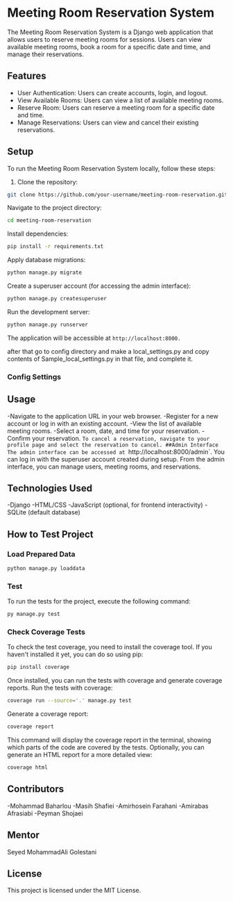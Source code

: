 # Meeting Room Reservation System
The Meeting Room Reservation System is a Django web application that allows users to reserve meeting rooms for sessions. Users can view available meeting rooms, book a room for a specific date and time, and manage their reservations.
## Features

- User Authentication: Users can create accounts, login, and logout.
- View Available Rooms: Users can view a list of available meeting rooms.
- Reserve Room: Users can reserve a meeting room for a specific date and time.
- Manage Reservations: Users can view and cancel their existing reservations.

## Setup
To run the Meeting Room Reservation System locally, follow these steps:

1. Clone the repository:

```bash
git clone https://github.com/your-username/meeting-room-reservation.git
```
Navigate to the project directory:
```bash
cd meeting-room-reservation
```
Install dependencies:
```bash
pip install -r requirements.txt
```
Apply database migrations:
```bash
python manage.py migrate
```
Create a superuser account (for accessing the admin interface):
```bash
python manage.py createsuperuser
```
Run the development server:
```bash
python manage.py runserver
```
The application will be accessible at `http://localhost:8000.`


after that go to config directory and make a local_settings.py
and copy contents of Sample_local_settings.py in that file, and complete it.

### Config Settings

## Usage
-Navigate to the application URL in your web browser.
-Register for a new account or log in with an existing account.
-View the list of available meeting rooms.
-Select a room, date, and time for your reservation.
-Confirm your reservation.
`To cancel a reservation, navigate to your profile page and select the reservation to cancel.
##Admin Interface
The admin interface can be accessed at `http://localhost:8000/admin`. You can log in with the superuser account created during setup. From the admin interface, you can manage users, meeting rooms, and reservations.

## Technologies Used
-Django
-HTML/CSS
-JavaScript (optional, for frontend interactivity)
-SQLite (default database)

## How to Test Project 

### Load Prepared Data
```bash
python manage.py loaddata
```

### Test 
To run the tests for the project, execute the following command:
```bash
py manage.py test
```
### Check Coverage Tests
To check the test coverage, you need to install the coverage tool. If you haven't installed it yet, you can do so using pip:
```bash
pip install coverage
```
Once installed, you can run the tests with coverage and generate coverage reports.
Run the tests with coverage:
```bash
coverage run --source='.' manage.py test
```
Generate a coverage report:
```bash
coverage report
```
This command will display the coverage report in the terminal, showing which parts of the code are covered by the tests.
Optionally, you can generate an HTML report for a more detailed view:
```bash
coverage html
```

## Contributors
-Mohammad Baharlou
-Masih Shafiei
-Amirhosein Farahani
-Amirabas Afrasiabi
-Peyman Shojaei

## Mentor 
Seyed MohammadAli Golestani

## License
This project is licensed under the MIT License.








